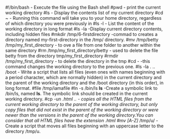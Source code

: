 #!/bin/bash - Execute the file using the Bash shell
#pwd - print the current working directory
#ls - Display the contents list of my current directory
#cd ~ - Running this command will take you to your home directory, regardless of which directory you were previously in
#ls -l - List the content of the working directory in long format
#ls -la -Display current directory contents, including hidden files
#mkdir /tmp/6-firstdirectory -commad to creates a directory named my-first-directory in the /tmp/ directory.
#mv /tmp/betty /tmp/my_first_directory - to  ove a file from one folder to another within the same directory
#rm /tmp/my_first_directory/betty - used to delete the file betty from the directory tmp/my_first_directory
#rmdir /tmp/my_first_directory - to delete the directory in the tmp
#cd - -this command changes the working directory to the previous one.
#ls -la . .. /boot  - Write a script that lists all files (even ones with names beginning with a period character, which are normally hidden) in the current directory and the parent of the working directory and the /boot directory (in this order), in long format.
#file /tmp/iamafile
#ln -s /bin/ls __ls__  -Create a symbolic link to /bin/ls, named __ls__. The symbolic link should be created in the current working directory.
#cp -un *.html .. - copies all the HTML files from the current working directory to the parent of the working directory, but only copy files that did not exist in the parent of the working directory or were newer than the versions in the parent of the working directory.You can consider that all HTML files have the extension .html
#mv [A-Z]* /tmp/u/ -Create a script that moves all files beginning with an uppercase letter to the directory /tmp/u.
